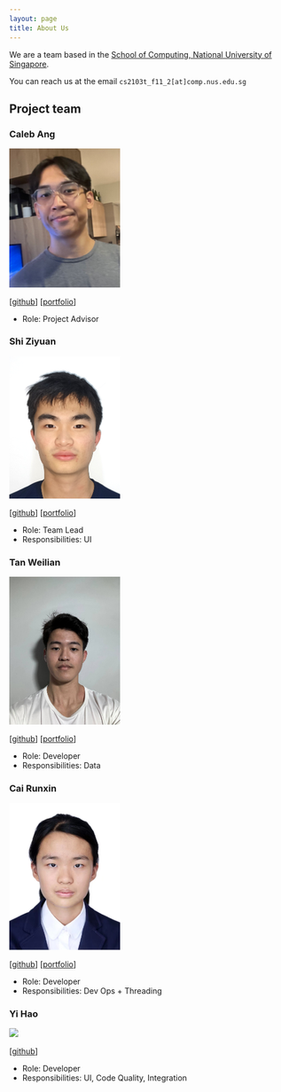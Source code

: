 ```yaml
---
layout: page
title: About Us
---
```


We are a team based in the [School of Computing, National University of Singapore](https://www.comp.nus.edu.sg).

You can reach us at the email `cs2103t_f11_2[at]comp.nus.edu.sg`

## Project team

### Caleb Ang

<img src="images/superb-sushi.png" width="200px">

[[github](https://github.com/superb-sushi)]
[[portfolio](team/johndoe.md)]

* Role: Project Advisor

### Shi Ziyuan

<img src="images/shizy.png" width="200px">

[[github](http://github.com/shizy)]
[[portfolio](team/johndoe.md)]

* Role: Team Lead
* Responsibilities: UI

### Tan Weilian

<img src="images/weiliann.png" width="200px">

[[github](http://github.com/johndoe)] [[portfolio](team/johndoe.md)]

* Role: Developer
* Responsibilities: Data

### Cai Runxin

<img src="images/rachelcoll.png" width="200px">

[[github](https://github.com/Rachelcoll)]
[[portfolio](team/johndoe.md)]

* Role: Developer
* Responsibilities: Dev Ops + Threading


### Yi Hao

<img src="images/johndoe.png" width="200px">

[[github](http://github.com/johndoe)]

* Role: Developer
* Responsibilities: UI, Code Quality, Integration
